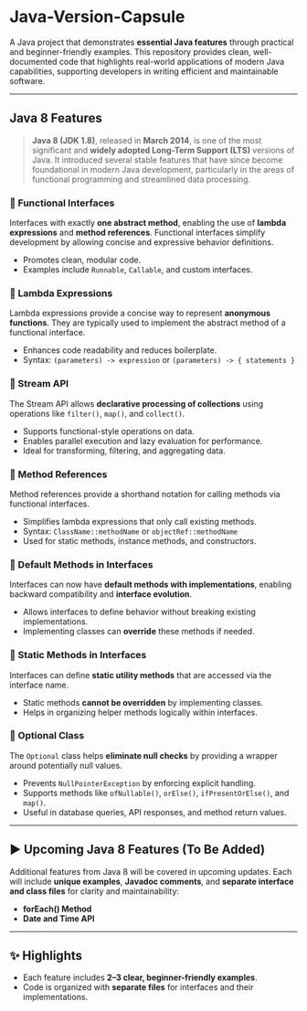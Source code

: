 # Java-Version-Capsule

A Java project that demonstrates **essential Java features** through practical and beginner-friendly examples. This repository provides clean, well-documented code that highlights real-world applications of modern Java capabilities, supporting developers in writing efficient and maintainable software.

---

## Java 8 Features

> **Java 8 (JDK 1.8)**, released in **March 2014**, is one of the most significant and **widely adopted Long-Term Support (LTS)** versions of Java. It introduced several stable features that have since become foundational in modern Java development, particularly in the areas of functional programming and streamlined data processing.

### 📌 Functional Interfaces  
Interfaces with exactly **one abstract method**, enabling the use of **lambda expressions** and **method references**. Functional interfaces simplify development by allowing concise and expressive behavior definitions.

- Promotes clean, modular code.
- Examples include `Runnable`, `Callable`, and custom interfaces.

### 📌 Lambda Expressions  
Lambda expressions provide a concise way to represent **anonymous functions**. They are typically used to implement the abstract method of a functional interface.

- Enhances code readability and reduces boilerplate.
- Syntax: `(parameters) -> expression` or `(parameters) -> { statements }`

### 📌 Stream API  
The Stream API allows **declarative processing of collections** using operations like `filter()`, `map()`, and `collect()`.

- Supports functional-style operations on data.
- Enables parallel execution and lazy evaluation for performance.
- Ideal for transforming, filtering, and aggregating data.

### 📌 Method References  
Method references provide a shorthand notation for calling methods via functional interfaces.

- Simplifies lambda expressions that only call existing methods.
- Syntax: `ClassName::methodName` or `objectRef::methodName`
- Used for static methods, instance methods, and constructors.

### 📌 Default Methods in Interfaces  
Interfaces can now have **default methods with implementations**, enabling backward compatibility and **interface evolution**.

- Allows interfaces to define behavior without breaking existing implementations.
- Implementing classes can **override** these methods if needed.

### 📌 Static Methods in Interfaces  
Interfaces can define **static utility methods** that are accessed via the interface name.

- Static methods **cannot be overridden** by implementing classes.
- Helps in organizing helper methods logically within interfaces.

### 📌 Optional Class  
The `Optional` class helps **eliminate null checks** by providing a wrapper around potentially null values.

- Prevents `NullPointerException` by enforcing explicit handling.
- Supports methods like `ofNullable()`, `orElse()`, `ifPresentOrElse()`, and `map()`.
- Useful in database queries, API responses, and method return values.

---

## ▶️ Upcoming Java 8 Features (To Be Added)

Additional features from Java 8 will be covered in upcoming updates. Each will include **unique examples**, **Javadoc comments**, and **separate interface and class files** for clarity and maintainability:

- **forEach() Method**  
- **Date and Time API**

---

## ✨ Highlights

- Each feature includes **2–3 clear, beginner-friendly examples**.
- Code is organized with **separate files** for interfaces and their implementations.
